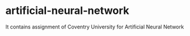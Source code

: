 # artificial-neural-network
It contains assignment of Coventry University for Artificial Neural Network
